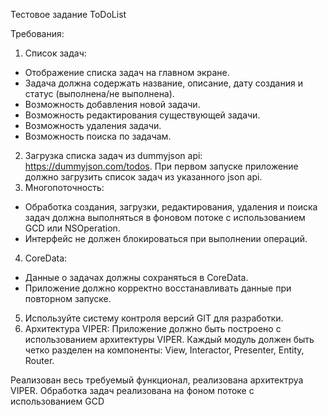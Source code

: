 Тестовое задание ToDoList

Требования:
1. Список задач:
- Отображение списка задач на главном экране.
- Задача должна содержать название, описание, дату создания и статус (выполнена/не
выполнена).
- Возможность добавления новой задачи.
- Возможность редактирования существующей задачи.
- Возможность удаления задачи.
- Возможность поиска по задачам.
2. Загрузка списка задач из dummyjson api: https://dummyjson.com/todos. При первом
запуске приложение должно загрузить список задач из указанного json api.
3. Многопоточность:
- Обработка создания, загрузки, редактирования, удаления и поиска задач должна
выполняться в фоновом потоке с использованием GCD или NSOperation.
- Интерфейс не должен блокироваться при выполнении операций.
4. CoreData:
- Данные о задачах должны сохраняться в CoreData.
- Приложение должно корректно восстанавливать данные при повторном запуске.
5. Используйте систему контроля версий GIT для разработки.
6. Архитектура VIPER: Приложение должно быть построено с использованием
архитектуры VIPER. Каждый модуль должен быть четко разделен на компоненты: View,
Interactor, Presenter, Entity, Router.

Реализован весь требуемый функционал, реализована архитектруа VIPER.
Обработка задач реализована на фоном потоке с использованием GCD

